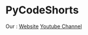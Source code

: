 # PyCodeShorts

Our :
[Website](https://www.pycodementor.com)
[Youtube Channel](https://www.youtube.com/@Py.CodeMentor)
